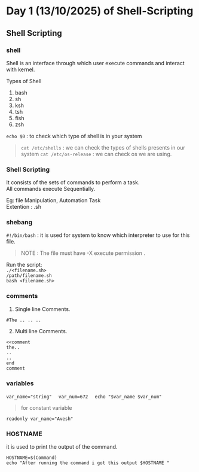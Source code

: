 # Day 1 (13/10/2025) of Shell-Scripting  
## Shell Scripting  
### shell
Shell is an interface through which user execute commands and interact with kernel.  

Types of Shell  
1. bash
2. sh
3. ksh
4. tsh
5. fish
6. zsh

`echo $0` : to check which type of shell is in your system
> `cat /etc/shells` : we can check the types of shells presents in our system
> `cat /etc/os-release` : we can check os we are using.

### Shell Scripting  
It consists of the sets of commands to perform a task.  
All commands execute Sequentially.  

Eg: file Manipulation, Automation Task  
Extention : .sh   

### shebang  
`#!/bin/bash` : it is used for system to know which interpreter to use for this file.  
> NOTE : The file must have -X execute permission .

Run the script:  
`./<filename.sh>`  
`/path/filename.sh`  
`bash <filename.sh>`  

### comments  
1. Single line Comments.

`#The .. .. ..`

2. Multi line Comments.

```
<<comment  
the..  
..  
..  
end  
comment
```

### variables  

`var_name="string"  `
`var_num=672  `
`echo "$var_name $var_num"`  

> for constant variable

`readonly var_name="Avesh"`  

### HOSTNAME  
it is used to print the output of the command.  

```
HOSTNAME=$(Command)
echo "After running the command i got this output $HOSTNAME "
```
